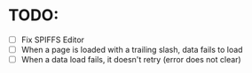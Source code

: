 # TODO:

- [ ] Fix SPIFFS Editor
- [ ] When a page is loaded with a trailing slash, data fails to load 
- [ ] When a data load fails, it doesn't retry (error does not clear)
